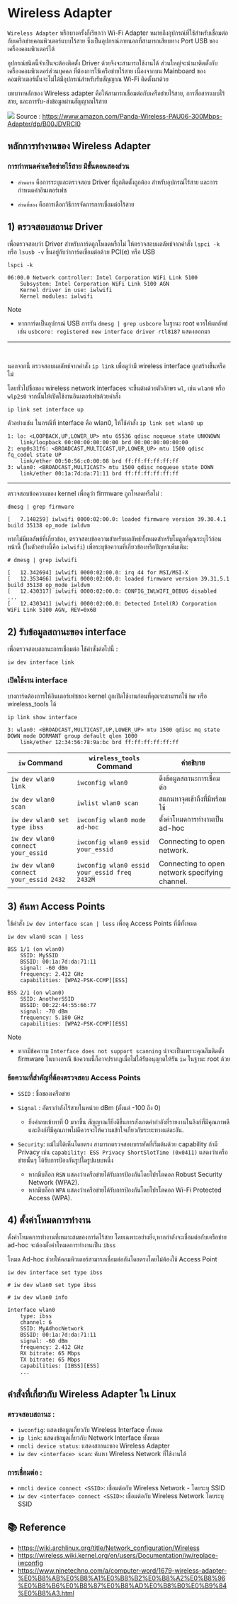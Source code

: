 # Wireless Adapter

`Wireless Adapter`
หรือบางครั้งก็เรียกว่า Wi-Fi Adapter หมายถึงอุปกรณ์ที่ใช้สำหรับเชื่อมต่อกับเครือข่ายคอมพิวเตอร์แบบไร้สาย ซึ่งเป็นอุปกรณ์ภายนอกที่สามารถเสียบทาง Port USB ของเครื่องคอมพิวเตอร์ได้ 

อุปกรณ์ชนิดนี้จำเป็นจะต้องติดตั้ง Driver ด้วยจึงจะสามารถใช้งานได้ ส่วนใหญ่จะนำมาติดตั้งกับเครื่องคอมพิวเตอร์ส่วนบุคคล ที่ต้องการใช้เครือข่ายไร้สาย เนื่องจากบน Mainboard ของคอมพิวเตอร์นั้นจะไม่ได้มีอุปกรณ์สำหรับรับสัญญาณ Wi-Fi ติดตั้งมาด้วย 

บทบาทหลักของ Wireless adapter คือให้สามารถเชื่อมต่อกับเครือข่ายไร้สาย, การสื่อสารแบบไร้สาย, และการรับ-ส่งข้อมูลผ่านสัญญาณไร้สาย

![](https://m.media-amazon.com/images/I/81CsUmlJ+iL.jpg)
Source : https://www.amazon.com/Panda-Wireless-PAU06-300Mbps-Adapter/dp/B00JDVRCI0

## หลักการทำงานของ Wireless Adapter

### การกำหนดค่าเครือข่ายไร้สาย มีขั้นตอนสองส่วน

- `ส่วนแรก` คือการระบุและตรวจสอบ Driver ที่ถูกติดตั้งถูกต้อง สำหรับอุปกรณ์ไร้สาย และการกำหนดค่าอินเตอร์เฟซ

- `ส่วนที่สอง` คือการเลือกวิธีการจัดการการเชื่อมต่อไร้สาย


## 1) ตรวจสอบสถานะ Driver
เพื่อตรวจสอบว่า Driver สำหรับการ์ดถูกโหลดหรือไม่ ให้ตรวจสอบผลลัพธ์จากคำสั่ง `lspci -k` หรือ `lsusb -v` ขึ้นอยู่กับว่าการ์ดเชื่อมต่อด้วย PCI(e) หรือ USB

```
lspci -k
```
```
06:00.0 Network controller: Intel Corporation WiFi Link 5100
	Subsystem: Intel Corporation WiFi Link 5100 AGN
	Kernel driver in use: iwlwifi
	Kernel modules: iwlwifi
```

> [!NOTE]
> - หากการ์ดเป็นอุปกรณ์ USB การรัน `dmesg | grep usbcore` ในฐานะ root ควรให้ผลลัพธ์เช่น `usbcore: registered new interface driver rtl8187` แสดงออกมา

___
<br>

นอกจากนี้ ตรวจสอบผลลัพธ์จากคำสั่ง `ip link` เพื่อดูว่ามี wireless interface ถูกสร้างขึ้นหรือไม่

โดยทั่วไปชื่อของ wireless network interfaces  จะขึ้นต้นด้วยตัวอักษร `wl`, เช่น `wlan0` หรือ `wlp2s0` จากนั้นให้เปิดใช้งานอินเตอร์เฟซด้วยคำสั่ง

```
ip link set interface up
```
ตัวอย่างเช่น ในกรณีที่ interface คือ wlan0, ให้ใช้คำสั่ง `ip link set wlan0 up`

```
1: lo: <LOOPBACK,UP,LOWER_UP> mtu 65536 qdisc noqueue state UNKNOWN
    link/loopback 00:00:00:00:00:00 brd 00:00:00:00:00:00
2: enp0s31f6: <BROADCAST,MULTICAST,UP,LOWER_UP> mtu 1500 qdisc fq_codel state UP
    link/ether 00:50:56:c0:00:08 brd ff:ff:ff:ff:ff:ff
3: wlan0: <BROADCAST,MULTICAST> mtu 1500 qdisc noqueue state DOWN
    link/ether 00:1a:7d:da:71:11 brd ff:ff:ff:ff:ff:ff
```

___


ตรวจสอบข้อความของ kernel เพื่อดูว่า firmware ถูกโหลดหรือไม่ :

```
dmesg | grep firmware
```
```
[   7.148259] iwlwifi 0000:02:00.0: loaded firmware version 39.30.4.1 build 35138 op_mode iwldvm
```


หากไม่มีผลลัพธ์ที่เกี่ยวข้อง, ตรวจสอบข้อความสำหรับผลลัพธ์ทั้งหมดสำหรับโมดูลที่คุณระบุไว้ก่อนหน้านี้ (ในตัวอย่างนี้คือ `iwlwifi`) เพื่อระบุข้อความที่เกี่ยวข้องหรือปัญหาเพิ่มเติม:


```
# dmesg | grep iwlwifi
```
```
[   12.342694] iwlwifi 0000:02:00.0: irq 44 for MSI/MSI-X
[   12.353466] iwlwifi 0000:02:00.0: loaded firmware version 39.31.5.1 build 35138 op_mode iwldvm
[   12.430317] iwlwifi 0000:02:00.0: CONFIG_IWLWIFI_DEBUG disabled
...
[   12.430341] iwlwifi 0000:02:00.0: Detected Intel(R) Corporation WiFi Link 5100 AGN, REV=0x6B
```

## 2) รับข้อมูลสถานะของ interface
เพื่อตรวจสอบสถานะการเชื่อมต่อ ใช้คำสั่งต่อไปนี้ :

```
iw dev interface link
```

### เปิดใช้งาน interface

บางการ์ดต้องการให้อินเตอร์เฟซของ kernel ถูกเปิดใช้งานก่อนที่คุณจะสามารถใช้ iw หรือ wireless_tools ได้

```
ip link show interface
```
```
3: wlan0: <BROADCAST,MULTICAST,UP,LOWER_UP> mtu 1500 qdisc mq state DOWN mode DORMANT group default qlen 1000
    link/ether 12:34:56:78:9a:bc brd ff:ff:ff:ff:ff:ff
```

| `iw` Command                      | `wireless_tools` Command        | คำอธิบาย                                     |
|----------------------------------|-----------------------------|---------------------------------------------|
| `iw dev wlan0 link`               | `iwconfig wlan0`            | ดึงข้อมูลสถานะการเชื่อมต่อ                                 |
| `iw dev wlan0 scan`               | `iwlist wlan0 scan`         | สแกนหาจุดเข้าถึงที่มีพร้อมใช้                          |
| `iw dev wlan0 set type ibss`      | `iwconfig wlan0 mode ad-hoc` | ตั้งค่าโหมดการทำงานเป็น ad-hoc                             |
| `iw dev wlan0 connect your_essid` | `iwconfig wlan0 essid your_essid` | Connecting to open network.                     |
| `iw dev wlan0 connect your_essid 2432` | `iwconfig wlan0 essid your_essid freq 2432M` | 	Connecting to open network specifying channel.     |

## 3) ค้นหา Access Points
ใช้คำสั่ง `iw dev interface scan | less` เพื่อดู Access Points ที่มีทั้งหมด

```
iw dev wlan0 scan | less
```
```
BSS 1/1 (on wlan0)
    SSID: MySSID
    BSSID: 00:1a:7d:da:71:11
    signal: -60 dBm
    frequency: 2.412 GHz
    capabilities: [WPA2-PSK-CCMP][ESS]

BSS 2/1 (on wlan0)
    SSID: AnotherSSID
    BSSID: 00:22:44:55:66:77
    signal: -70 dBm
    frequency: 5.180 GHz
    capabilities: [WPA2-PSK-CCMP][ESS]
```

> [!NOTE]
> - หากมีข้อความ `Interface does not support scanning` น่าจะเป็นเพราะคุณลืมติดตั้ง firmware ในบางกรณี ข้อความนี้ก็อาจปรากฏเมื่อไม่ได้รับอนุญาตให้รัน `iw` ในฐานะ root ด้วย

### ข้อความที่สำคัญที่ต้องตรวจสอบ Access Points
- `SSID` : ชื่อของเครือข่าย

- `Signal` : อัตรากำลังไร้สายในหน่วย dBm (ตั้งแต่ -100 ถึง 0)
  - ยิ่งค่าลบเข้าหาที่ 0 มากขึ้น สัญญาณก็ยิ่งดีขึ้นการสังเกตค่ากำลังที่รายงานในลิงก์ที่มีคุณภาพดีและลิงก์ที่มีคุณภาพไม่ดีควรจะให้ความเข้าใจเกี่ยวกับระยะทางแต่ละอัน.


- `Security`: แม้ไม่ได้เห็นโดยตรง สามารถตรวจสอบบรรทัดที่เริ่มต้นด้วย capability ถ้ามี Privacy เช่น `capability: ESS Privacy ShortSlotTime (0x0411)` แสดงว่าเครือข่ายนั้นๆ ได้รับการป้องกันรูปใดรูปแบบหนึ่ง
  - หากมีบล็อก `RSN` แสดงว่าเครือข่ายได้รับการป้องกันโดยโปรโตคอล Robust Security Network (WPA2).
  - หากมีบล็อก `WPA` แสดงว่าเครือข่ายได้รับการป้องกันโดยโปรโตคอล Wi-Fi Protected Access (WPA).

## 4) ตั้งค่าโหมดการทำงาน
ตั้งค่าโหมดการทำงานที่เหมาะสมของการ์ดไร้สาย โดยเฉพาะอย่างยิ่ง,หากกำลังจะเชื่อมต่อกับเครือข่าย ad-hoc จะต้องตั้งค่าโหมดการทำงานเป็น `ibss`

โหมด Ad-hoc ช่วยให้คอมพิวเตอร์สามารถเชื่อมต่อกันโดยตรงโดยไม่ต้องใช้ Access Point
```
iw dev interface set type ibss
```
```
# iw dev wlan0 set type ibss

# iw dev wlan0 info

Interface wlan0
    type: ibss
    channel: 6
    SSID: MyAdhocNetwork
    BSSID: 00:1a:7d:da:71:11
    signal: -60 dBm
    frequency: 2.412 GHz
    RX bitrate: 65 Mbps
    TX bitrate: 65 Mbps
    capabilities: [IBSS][ESS]
    ...
```

## คำสั่งที่เกี่ยวกับ Wireless Adapter ใน Linux
### ตรวจสอบสถานะ :

- `iwconfig`: แสดงข้อมูลเกี่ยวกับ Wireless Interface ทั้งหมด
- `ip link`: แสดงข้อมูลเกี่ยวกับ Network Interface ทั้งหมด
- `nmcli device status`: แสดงสถานะของ Wireless Adapter
- `iw dev <interface> scan`: ค้นหา Wireless Network ที่ใช้งานได้

### การเชื่อมต่อ :

- `nmcli device connect <SSID>`: เชื่อมต่อกับ Wireless Network - โดยระบุ SSID
- `iw dev <interface> connect <SSID>`: เชื่อมต่อกับ Wireless Network โดยระบุ SSID

## 📚 Reference

- https://wiki.archlinux.org/title/Network_configuration/Wireless
- https://wireless.wiki.kernel.org/en/users/Documentation/iw/replace-iwconfig
- https://www.ninetechno.com/a/computer-word/1679-wireless-adapter-%E0%B8%AB%E0%B8%A1%E0%B8%B2%E0%B8%A2%E0%B8%96%E0%B8%B6%E0%B8%87%E0%B8%AD%E0%B8%B0%E0%B9%84%E0%B8%A3.html
